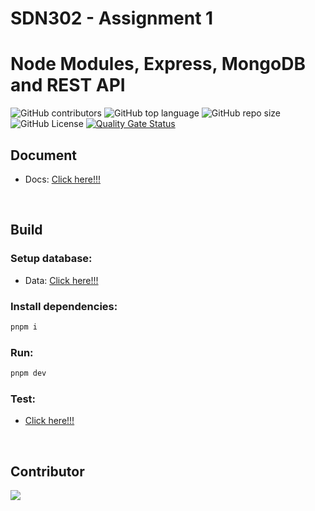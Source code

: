 # SDN302 - Assignment 1

# Node Modules, Express, MongoDB and REST API
![GitHub contributors](https://img.shields.io/github/contributors/bakaqc/Assignment-1-SDN302)
![GitHub top language](https://img.shields.io/github/languages/top/bakaqc/Assignment-1-SDN302)
![GitHub repo size](https://img.shields.io/github/repo-size/bakaqc/Assignment-1-SDN302)
![GitHub License](https://img.shields.io/github/license/bakaqc/Assignment-1-SDN302)
[![Quality Gate Status](https://sonarcloud.io/api/project_badges/measure?project=SDN302-SE17C_Assignment-1&metric=alert_status)](https://sonarcloud.io/summary/new_code?id=SDN302-SE17C_Assignment-1)

## Document
- Docs: [Click here!!!](docs/Assignment%201.pdf)
  
<br>

## Build

### Setup database:
- Data: [Click here!!!](data)

### Install dependencies:

```bash
pnpm i
```

### Run:

```bash
pnpm dev
```

### Test:
- [Click here!!!](test/TestAPI.md)

<br>

## Contributor
<a href="https://github.com/SDN302-SE17C/Assignment-1/graphs/contributors">
  <img src="https://contrib.rocks/image?repo=SDN302-SE17C/Assignment-1" />
</a>
